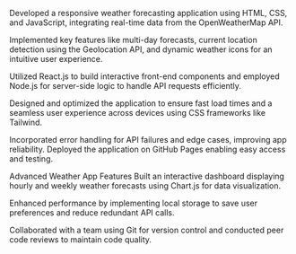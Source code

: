 Developed a responsive weather forecasting application using HTML, CSS, and JavaScript, integrating real-time data from the OpenWeatherMap API.

Implemented key features like multi-day forecasts, current location detection using the Geolocation API, and dynamic weather icons for an intuitive user experience. 

Utilized React.js to build interactive front-end components and employed Node.js for server-side logic to handle API requests efficiently.

Designed and optimized the application to ensure fast load times and a seamless user experience across devices using CSS frameworks like Tailwind.

Incorporated error handling for API failures and edge cases, improving app reliability.
Deployed the application on GitHub Pages enabling easy access and testing.

Advanced Weather App Features
Built an interactive dashboard displaying hourly and weekly weather forecasts using Chart.js for data visualization.

Enhanced performance by implementing local storage to save user preferences and reduce redundant API calls.

Collaborated with a team using Git for version control and conducted peer code reviews to maintain code quality.
